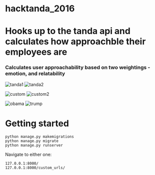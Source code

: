 # hacktanda_2016

# Hooks up to the tanda api and calculates how approachble their employees are

### Calculates user approachability based on two weightings - emotion, and relatability

![tanda1](http://i.imgur.com/QoEQIfa.png)
![tanda2](http://i.imgur.com/QqyuGZK.png)

![custom](http://i.imgur.com/BMeTcTi.png)
![custom2](http://i.imgur.com/TICMugl.png)

![obama](http://i.imgur.com/ntimQEK.png)
![trump](http://i.imgur.com/Hz5rrKO.png)

# Getting started

	python manage.py makemigrations
	python manage.py migrate
	python manage.py runserver

Navigate to either one:

	127.0.0.1:8000/
	127.0.0.1:8000/custom_urls/
